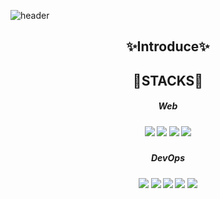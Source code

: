 ![header](https://capsule-render.vercel.app/api?type=waving&color=auto&height=300&section=header&text=sohyun%20cho&fontSize=90)
 <div align=center>

<h2>✨Introduce✨</h2>
  
  
  
<h2>🌱STACKS🌱</h2>
  <h5> Web <h5>
    <img src="https://img.shields.io/badge/html5-E34F26?style=for-the-badge&logo=html5&logoColor=white">
    <img src="https://img.shields.io/badge/css-1572B6?style=for-the-badge&logo=css3&logoColor=white">
    <img src="https://img.shields.io/badge/javascript-F7DF1E?style=for-the-badge&logo=javascript&logoColor=black">
    <img src="https://img.shields.io/badge/java-007396?style=for-the-badge&logo=java&logoColor=white">
    
 <h5> DevOps<h5>
     <img src="https://img.shields.io/badge/VScode-007ACC?style=for-the-badge&logo=git&logoColor=white">
   <img src="https://img.shields.io/badge/eclipse-2C2255?style=for-the-badge&logo=git&logoColor=white">
      <img src="https://img.shields.io/badge/github-181717?style=for-the-badge&logo=github&logoColor=white">
      <img src="https://img.shields.io/badge/git-F05032?style=for-the-badge&logo=git&logoColor=white">
   <img src="https://img.shields.io/badge/Slack-4A154B?style=for-the-badge&logo=git&logoColor=white">

   

  <!--
<br>
<br>
  
  <h2>📫Contact Me📫<h2>
   <img src="https://img.shields.io/badge/Gmail-EA4335?style=for-the-badge&logo=git&logoColor=white">
   <img src="https://img.shields.io/badge/Instagram-E4405F?style=for-the-badge&logo=git&logoColor=white">
   
   
<br>
<br>

  <h2>⚡github⚡<h2>

<img src="https://github-readme-stats.vercel.app/api/top-langs/?username=sohyun23&layout=compact"><br><br>
<img src="https://github-readme-stats.vercel.app/api?username=sohyun23&show_icons=true">
 <br><br>
 </div>  


**sohyun23/sohyun23** is a ✨ _special_ ✨ repository because its `README.md` (this file) appears on your GitHub profile.

Here are some ideas to get you started:

- 🔭 I’m currently working on ... 👋
- 🌱 I’m currently learning ...
- 👯 I’m looking to collaborate on ...
- 🤔 I’m looking for help with ...
-  Ask me about ...💬
- 📫 How to reach me: ...
- 😄 Pronouns: ...
- ⚡ Fun fact: ...
-->

